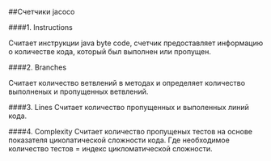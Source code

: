 ##Счетчики jacoco

####1. Instructions

Считает  инструкции java byte code, счетчик предоставляет информацию о количестве кода, который был выполнен или пропущен. 

####2. Branches

Считает количество ветвлений в методах и определяет количество выполненых и пропущенных ветвлений.

####3. Lines 
Считает количество пропущенных и выполенных линий кода.


####4. Complexity
Считает количество пропущеных тестов на основе показателя циколатической сложности кода.
Где необходимое количество тестов = индекс цикломатической сложности.

